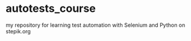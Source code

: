 # autotests_course
my repository for learning test automation with Selenium and Python on stepik.org
